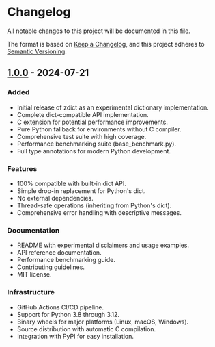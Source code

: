 # Changelog

All notable changes to this project will be documented in this file.

The format is based on [Keep a Changelog](https://keepachangelog.com/en/1.0.0/),
and this project adheres to [Semantic Versioning](https://semver.org/spec/v2.0.0.html).

## [1.0.0] - 2024-07-21

### Added
- Initial release of zdict as an experimental dictionary implementation.
- Complete dict-compatible API implementation.
- C extension for potential performance improvements.
- Pure Python fallback for environments without C compiler.
- Comprehensive test suite with high coverage.
- Performance benchmarking suite (base_benchmark.py).
- Full type annotations for modern Python development.

### Features
- 100% compatible with built-in dict API.
- Simple drop-in replacement for Python's dict.
- No external dependencies.
- Thread-safe operations (inheriting from Python's dict).
- Comprehensive error handling with descriptive messages.

### Documentation
- README with experimental disclaimers and usage examples.
- API reference documentation.
- Performance benchmarking guide.
- Contributing guidelines.
- MIT license.

### Infrastructure
- GitHub Actions CI/CD pipeline.
- Support for Python 3.8 through 3.12.
- Binary wheels for major platforms (Linux, macOS, Windows).
- Source distribution with automatic C compilation.
- Integration with PyPI for easy installation.

[1.0.0]: https://github.com/AdiPat/zdict/releases/tag/v1.0.0